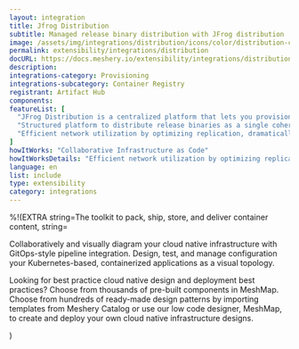 ```yaml
---
layout: integration
title: Jfrog Distribution
subtitle: Managed release binary distribution with JFrog distribution
image: /assets/img/integrations/distribution/icons/color/distribution-color.svg
permalink: extensibility/integrations/distribution
docURL: https://docs.meshery.io/extensibility/integrations/distribution
description: 
integrations-category: Provisioning
integrations-subcategory: Container Registry
registrant: Artifact Hub
components: 
featureList: [
  "JFrog Distribution is a centralized platform that lets you provision software release distribution",
  "Structured platform to distribute release binaries as a single coherent release bundle.",
  "Efficient network utilization by optimizing replication, dramatically reducing network load and release bundle synchronization time from source Artifactory to target instance or Edge node."
]
howItWorks: "Collaborative Infrastructure as Code"
howItWorksDetails: "Efficient network utilization by optimizing replication, dramatically reducing network load and release bundle synchronization time from source Artifactory to target instance or Edge node."
language: en
list: include
type: extensibility
category: integrations
---
```

%!(EXTRA string=The toolkit to pack, ship, store, and deliver container content, string=<p>
    Collaboratively and visually diagram your cloud native infrastructure with GitOps-style pipeline integration. Design, test, and manage configuration your Kubernetes-based, containerized applications as a visual topology.
</p>
<p>
    Looking for best practice cloud native design and deployment best practices? Choose from thousands of pre-built components in MeshMap. Choose from hundreds of ready-made design patterns by importing templates from Meshery Catalog or use our low code designer, MeshMap, to create and deploy your own cloud native infrastructure designs.
</p>)